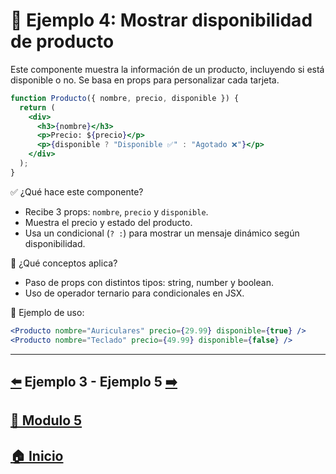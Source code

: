 # 🧪 Ejemplo 4: Mostrar disponibilidad de producto

Este componente muestra la información de un producto, incluyendo si está disponible o no. Se basa en props para personalizar cada tarjeta.

```jsx
function Producto({ nombre, precio, disponible }) {
  return (
    <div>
      <h3>{nombre}</h3>
      <p>Precio: ${precio}</p>
      <p>{disponible ? "Disponible ✅" : "Agotado ❌"}</p>
    </div>
  );
}
```

✅ ¿Qué hace este componente?

* Recibe 3 props: `nombre`, `precio` y `disponible`.
* Muestra el precio y estado del producto.
* Usa un condicional (`? :`) para mostrar un mensaje dinámico según disponibilidad.

🧠 ¿Qué conceptos aplica?

* Paso de props con distintos tipos: string, number y boolean.
* Uso de operador ternario para condicionales en JSX.

📌 Ejemplo de uso:

```jsx
<Producto nombre="Auriculares" precio={29.99} disponible={true} />
<Producto nombre="Teclado" precio={49.99} disponible={false} />
```

---

## [⬅️](../Ejemplos/Ejemplo_3.md) Ejemplo 3 - Ejemplo 5 [➡️](../Ejemplos/Ejemplo_5.md)

## [📄 Modulo 5](../Modulo_5.md) 

## [🏠 Inicio](../../README.md) 
